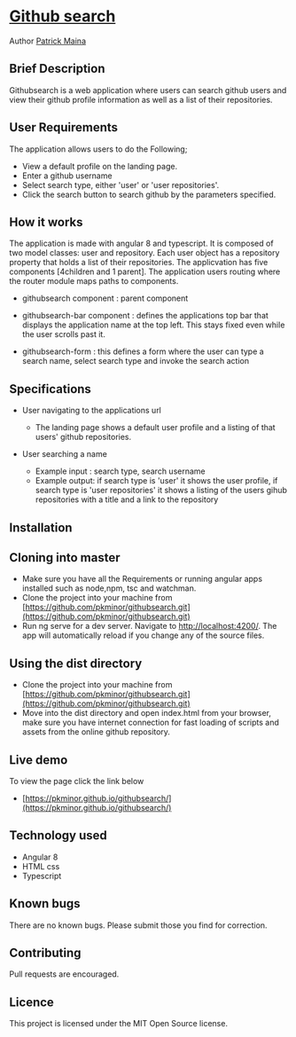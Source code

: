 # [Github search](https://pkminor.github.io/githubsearch/)

Author [Patrick Maina](https://github.com/pkminor)

## Brief Description

Githubsearch is a web application where users can search github users and view their github profile information as well as a list of their repositories.

## User Requirements

The application allows users to do the Following;

- View a default profile on the landing page.
- Enter a github username
- Select search type, either 'user' or 'user repositories'.
- Click the search button to search github by the parameters specified.

## How it works

The application is made with angular 8 and typescript.
It is composed of two model classes: user and repository.
Each user object has a repository property that holds a list of their repositories.
The applicvation has five components [4children and 1 parent].
The application users routing where the router module maps paths to components.

- githubsearch component : parent component
- githubsearch-bar component : defines the applications top bar that displays the application name at the top left. This stays fixed even while the user scrolls past it.

- githubsearch-form : this defines a form where the user can type a search name, select search type and invoke the search action


## Specifications

- User navigating to the applications url
   - The landing page shows a default user profile and a listing of that users' github repositories.

- User searching a name
   - Example input : search type, search username
   - Example output: if search type is 'user' it shows the user profile, if search type is 'user repositories' it shows a listing of the users gihub repositories with a title and a link to the repository

## Installation

## Cloning into master

- Make sure you have all the Requirements or running angular apps installed such as node,npm, tsc and watchman.
- Clone the project into your machine from [https://github.com/pkminor/githubsearch.git](https://github.com/pkminor/githubsearch.git)
- Run ng serve for a dev server. Navigate to [http://localhost:4200/](http://localhost:4200/). The app will automatically reload if you change any of the source files.

## Using the dist directory

- Clone the project into your machine from [https://github.com/pkminor/githubsearch.git](https://github.com/pkminor/githubsearch.git)
- Move into the dist directory and open index.html from your browser, make sure you have internet connection for fast loading of scripts and assets from the online github repository.

## Live demo

To view the page click the link below
- [https://pkminor.github.io/githubsearch/](https://pkminor.github.io/githubsearch/)

## Technology used

- Angular 8
- HTML css
- Typescript

## Known bugs

There are no known bugs. Please submit those you find for correction.

## Contributing

Pull requests are encouraged.

## Licence
This project is licensed under the MIT Open Source license.
